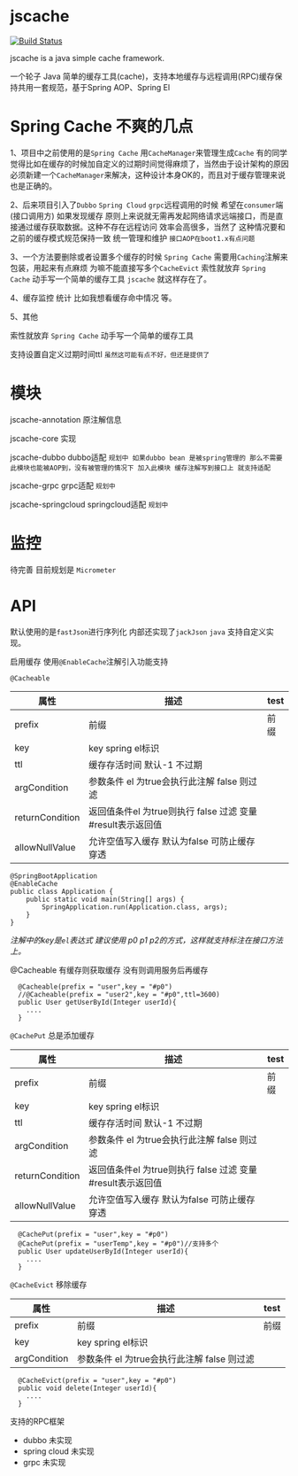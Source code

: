 # jscache

[![Build Status](https://travis-ci.org/peachyy/jscache.svg?branch=master)](https://travis-ci.org/peachyy/jscache)



jscache is a java simple cache framework.

一个轮子 Java 简单的缓存工具(cache)，支持本地缓存与远程调用(RPC)缓存保持共用一套规范，基于Spring AOP、Spring El

# Spring Cache 不爽的几点
1、项目中之前使用的是`Spring Cache` 用`CacheManager`来管理生成`Cache` 有的同学觉得比如在缓存的时候加自定义的过期时间觉得麻烦了，当然由于设计架构的原因必须新建一个`CacheManager`来解决，这种设计本身OK的，而且对于缓存管理来说也是正确的。
  
 2、后来项目引入了`Dubbo` `Spring Cloud` `grpc`远程调用的时候 希望在`consumer`端(接口调用方) 如果发现缓存 原则上来说就无需再发起网络请求远端接口，而是直接通过缓存获取数据。这种不存在远程访问 效率会高很多，当然了 这种情况要和之前的缓存模式规范保持一致 统一管理和维护 `接口AOP在boot1.x有点问题`
 
 3、一个方法要删除或者设置多个缓存的时候 `Spring Cache` 需要用`Caching`注解来包装，用起来有点麻烦 为嘛不能直接写多个`CacheEvict`
索性就放弃 `Spring Cache` 动手写一个简单的缓存工具 `jscache` 就这样存在了。

 4、缓存监控 统计 比如我想看缓存命中情况 等。  
 
 5、其他
 
 索性就放弃 `Spring Cache` 动手写一个简单的缓存工具 
 
 支持设置自定义过期时间ttl `虽然这可能有点不好，但还是提供了`    

# 模块
jscache-annotation 原注解信息 

jscache-core       实现

jscache-dubbo      dubbo适配 `规划中 如果dubbo bean 是被spring管理的 那么不需要此模块也能被AOP到，没有被管理的情况下 加入此模块 缓存注解写到接口上 就支持适配` 

jscache-grpc       grpc适配 `规划中`
 
jscache-springcloud springcloud适配 `规划中`

# 监控
 
 待完善 目前规划是 `Micrometer` 



# API

默认使用的是`fastJson`进行序列化 内部还实现了`jackJson` `java` 支持自定义实现。

启用缓存 使用`@EnableCache`注解引入功能支持

`@Cacheable`

| 属性                | 描述               |test   |
| ------------------ | ------------------ |-------|
| prefix             | 前缀               |前缀   |
| key                | key spring el标识  |     |
| ttl                | 缓存存活时间 默认-1 不过期            |           |
| argCondition       | 参数条件 el 为true会执行此注解 false 则过滤            |          |
| returnCondition    | 返回值条件el  为true则执行 false 过滤  变量#result表示返回值   |             |
| allowNullValue    |  允许空值写入缓存 默认为false  可防止缓存穿透     |          |

```
@SpringBootApplication
@EnableCache
public class Application {
    public static void main(String[] args) {
        SpringApplication.run(Application.class, args);
    }
}
```
 *注解中的key是`el`表达式 建议使用 p0 p1 p2的方式，这样就支持标注在接口方法上。*

@Cacheable 有缓存则获取缓存 没有则调用服务后再缓存
```
  @Cacheable(prefix = "user",key = "#p0")
  //@Cacheable(prefix = "user2",key = "#p0",ttl=3600)
  public User getUserById(Integer userId){
    ....
  }
```

`@CachePut` 总是添加缓存

| 属性                | 描述               |test   |
| ------------------ | ------------------ |-------|
| prefix             | 前缀               |前缀   |
| key                | key spring el标识  |     |
| ttl                | 缓存存活时间 默认-1 不过期            |           |
| argCondition       | 参数条件 el 为true会执行此注解 false 则过滤            |          |
| returnCondition    | 返回值条件el  为true则执行 false 过滤  变量#result表示返回值   |             |
| allowNullValue    |  允许空值写入缓存 默认为false  可防止缓存穿透     |          |


```
  @CachePut(prefix = "user",key = "#p0")
  @CachePut(prefix = "userTemp",key = "#p0")//支持多个
  public User updateUserById(Integer userId){
    ....
  }
```


`@CacheEvict`  移除缓存

| 属性                | 描述               |test   |
| ------------------ | ------------------ |-------|
| prefix             | 前缀               |前缀   |
| key                | key spring el标识  |     |
| argCondition       | 参数条件 el 为true会执行此注解 false 则过滤            |          |


```
  @CacheEvict(prefix = "user",key = "#p0")
  public void delete(Integer userId){
    ....
  }
```


支持的RPC框架

* dubbo  未实现
* spring cloud   未实现
* grpc   未实现